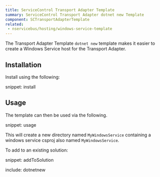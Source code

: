 ```yaml
---
title: ServiceControl Transport Adapter Template
summary: ServiceControl Transport Adapter dotnet new Template
component: SCTransportAdapterTemplate
related:
 - nservicebus/hosting/windows-service-template
---
```


The Transport Adapter Template `dotnet new` template makes it easier to create a Windows Service host for the Transport Adapter.


## Installation

Install using the following:

snippet: install


## Usage

The template can then be used via the following.

snippet: usage

This will create a new directory named `MyWindowsService` containing a windows service csproj also named `MyWindowsService`.

To add to an existing solution:

snippet: addToSolution

include: dotnetnew